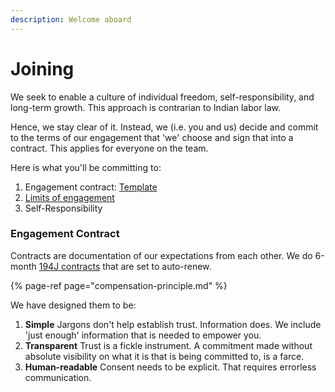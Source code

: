 ```yaml
---
description: Welcome aboard
---
```


# Joining

We seek to enable a culture of individual freedom, self-responsibility, and long-term growth. This approach is contrarian to Indian labor law.

Hence, we stay clear of it. Instead, we \(i.e. you and us\) decide and commit to the terms of our engagement that 'we' choose and sign that into a contract. This applies for everyone on the team.

Here is what you'll be committing to:

1. Engagement contract: [Template](https://docs.google.com/document/d/11J0nJaAOqBjHGz4J0JK4b4cW-BGTOc31rpAWuJsjomI/edit)
2. [Limits of engagement](https://playbook.thevantageproject.com/foundation/limits-of-engagement)
3. Self-Responsibility 

### Engagement Contract

Contracts are documentation of our expectations from each other. We do 6-month [194J contracts](https://cleartax.in/s/section-194j/) that are set to auto-renew.

{% page-ref page="compensation-principle.md" %}

 We have designed them to be:

1. **Simple** Jargons don't help establish trust. Information does. We include 'just enough' information that is needed to empower you. 
2. **Transparent** Trust is a fickle instrument. A commitment made without absolute visibility on what it is that is being committed to, is a farce.  
3. **Human-readable** Consent needs to be explicit. That requires errorless communication. 



